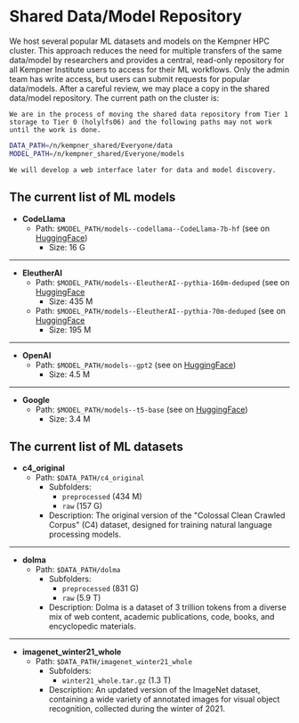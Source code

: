 # Shared Data/Model Repository

We host several popular ML datasets and models on the Kempner HPC cluster. This approach reduces the need for multiple transfers of the same data/model by researchers and provides a central, read-only repository for all Kempner Institute users to access for their ML workflows. Only the admin team has write access, but users can submit requests for popular data/models. After a careful review, we may place a copy in the shared data/model repository. The current path on the cluster is:

```{warning}
We are in the process of moving the shared data repository from Tier 1 storage to Tier 0 (holylfs06) and the following paths may not work until the work is done.
```

```bash
DATA_PATH=/n/kempner_shared/Everyone/data
MODEL_PATH=/n/kempner_shared/Everyone/models
```

```{note}
We will develop a web interface later for data and model discovery.
```


## The current list of ML models 

- **CodeLlama**
    - Path: `$MODEL_PATH/models--codellama--CodeLlama-7b-hf` (see on [HuggingFace]( https://huggingface.co/codellama/CodeLlama-7b-hf))
        - Size: 16 G
--- 

- **EleutherAI**
    - Path: `$MODEL_PATH/models--EleutherAI--pythia-160m-deduped` (see on [HuggingFace](https://huggingface.co/EleutherAI/pythia-160m-deduped)
        - Size: 435 M
    - Path: `$MODEL_PATH/models--EleutherAI--pythia-70m-deduped` (see on [HuggingFace](https://huggingface.co/EleutherAI/pythia-70m-deduped)
        - Size: 195 M 

---

- **OpenAI**
    - Path: `$MODEL_PATH/models--gpt2` (see on [HuggingFace](https://huggingface.co/gpt2))
        - Size: 4.5 M

--- 

- **Google**
    - Path: `$MODEL_PATH/models--t5-base` (see on [HuggingFace](https://huggingface.co/t5-base))
        - Size: 3.4 M

## The current list of ML datasets


- **c4_original**
  - Path: `$DATA_PATH/c4_original`
    - Subfolders: 
      - `preprocessed` (434 M)
      - `raw` (157 G)
    - Description: The original version of the "Colossal Clean Crawled Corpus" (C4) dataset, designed for training natural language processing models.

---

- **dolma**
  - Path: `$DATA_PATH/dolma`
    - Subfolders: 
      - `preprocessed` (831 G)
      - `raw` (5.9 T)
    - Description: Dolma is a dataset of 3 trillion tokens from a diverse mix of web content, academic publications, code, books, and encyclopedic materials.

---

- **imagenet_winter21_whole**
  - Path: `$DATA_PATH/imagenet_winter21_whole`
      - Subfolders:
        - `winter21_whole.tar.gz` (1.3 T)
      - Description: An updated version of the ImageNet dataset, containing a wide variety of annotated images for visual object recognition, collected during the winter of 2021.
